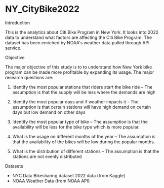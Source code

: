 # NY_CityBike2022

Introduction

This is the analytics about Citi Bike Program in New York. It looks into 2022 data to understand what factors are affecting the Citi Bike Program. The dataset has been enriched by NOAA's weather data pulled through API service. 

Objective

The major objective of this study is to to understand how New York bike program can be made more profitable by expanding its usage. The major research questions are:

1.	Identify the most popular stations that riders start the bike ride – The assumption is that the supply will be less where the demands are high

2.	Identify the most popular days and if weather impacts it – The assumption is that certain stations will have high demand on certain days but low demand on other days

3.	Identify the most popular type of bike – The assumption is that the availability will be less for the bike type which is more popular.

4.	What is the usage on different months of the year – The assumption is that the availability of the bikes will be low during the popular months.

5.	What is the distribution of different stations – The assumption is that the stations are not evenly distributed


Datasets

- NYC Data Bikesharing dataset 2022 data (from Kaggle)
-  NOAA Weather Data (from NOAA API)
